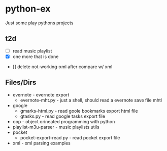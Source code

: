 # python-ex
Just some play pythons projects

## t2d
- [ ] read music playlist
- [X] one more that is done
- [] delete not-working-xml after compare w/ xml
## Files/Dirs
* evernote - evernote export
    * evernote-mht.py - just a shell, should read a evernote save file mhtl
* google
    * gmarks-html.py - read goole bookmarks export html file
    * gtasks.py - read google tasks export file
* oop - object orineated programming with python
* playlist-m3u-parser - music playlists utils
* pocket
    * pocket-export-read.py - read pocket export file
* xml - xml parsing examples